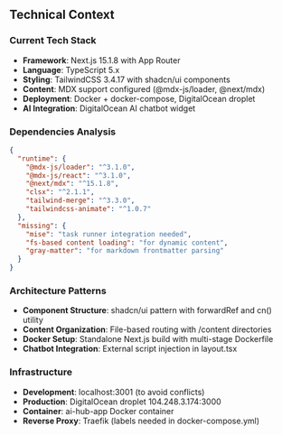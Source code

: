 ## Technical Context

### Current Tech Stack
- **Framework**: Next.js 15.1.8 with App Router
- **Language**: TypeScript 5.x
- **Styling**: TailwindCSS 3.4.17 with shadcn/ui components
- **Content**: MDX support configured (@mdx-js/loader, @next/mdx)
- **Deployment**: Docker + docker-compose, DigitalOcean droplet
- **AI Integration**: DigitalOcean AI chatbot widget

### Dependencies Analysis
```json
{
  "runtime": {
    "@mdx-js/loader": "^3.1.0",
    "@mdx-js/react": "^3.1.0", 
    "@next/mdx": "^15.1.8",
    "clsx": "^2.1.1",
    "tailwind-merge": "^3.3.0",
    "tailwindcss-animate": "^1.0.7"
  },
  "missing": {
    "mise": "task runner integration needed",
    "fs-based content loading": "for dynamic content",
    "gray-matter": "for markdown frontmatter parsing"
  }
}
```

### Architecture Patterns
- **Component Structure**: shadcn/ui pattern with forwardRef and cn() utility
- **Content Organization**: File-based routing with /content directories
- **Docker Setup**: Standalone Next.js build with multi-stage Dockerfile
- **Chatbot Integration**: External script injection in layout.tsx

### Infrastructure
- **Development**: localhost:3001 (to avoid conflicts)
- **Production**: DigitalOcean droplet 104.248.3.174:3000
- **Container**: ai-hub-app Docker container
- **Reverse Proxy**: Traefik (labels needed in docker-compose.yml)